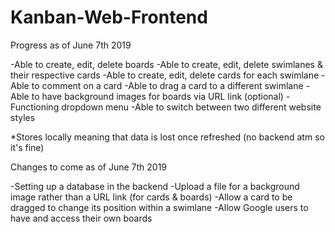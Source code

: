 # Kanban-Web-Frontend

Progress as of June 7th 2019

-Able to create, edit, delete boards
-Able to create, edit, delete swimlanes & their respective cards
-Able to create, edit, delete cards for each swimlane
-Able to comment on a card
-Able to drag a card to a different swimlane
-Able to have background images for boards via URL link (optional)
-Functioning dropdown menu
-Able to switch between two different website styles

*Stores locally meaning that data is lost once refreshed (no backend atm so it's fine)

Changes to come as of June 7th 2019

-Setting up a database in the backend
-Upload a file for a background image rather than a URL link (for cards & boards)
-Allow a card to be dragged to change its position within a swimlane
-Allow Google users to have and access their own boards
